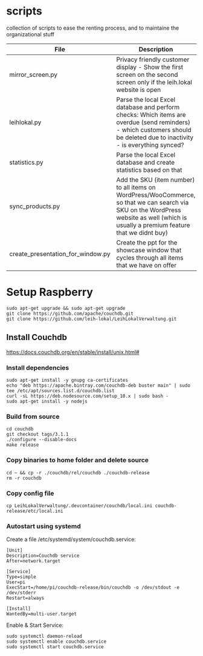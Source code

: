 # scripts

collection of scripts to ease the renting process, and to maintaine the organizational stuff

| File                              | Description                                                                                                                                                                            |
| --------------------------------- | -------------------------------------------------------------------------------------------------------------------------------------------------------------------------------------- |
| mirror_screen.py                  | Privacy friendly customer display - Show the first screen on the second screen only if the leih.lokal website is open                                                                  |
| leihlokal.py                      | Parse the local Excel database and perform checks: Which items are overdue (send reminders) - which customers should be deleted due to inactivity - is everything synced?              |
| statistics.py                     | Parse the local Excel database and create statistics based on that                                                                                                                     |
| sync_products.py                  | Add the SKU (item number) to all items on WordPress/WooCommerce, so that we can search via SKU on the WordPress website as well (which is usually a premium feature that we didnt buy) |
| create_presentation_for_window.py | Create the ppt for the showcase window that cycles through all items that we have on offer                                                                                             |

# Setup Raspberry

    sudo apt-get upgrade && sudo apt-get upgrade
    git clone https://github.com/apache/couchdb.git
    git clone https://github.com/leih-lokal/LeihLokalVerwaltung.git

## Install Couchdb

https://docs.couchdb.org/en/stable/install/unix.html#

### Install dependencies

    sudo apt-get install -y gnupg ca-certificates
    echo "deb https://apache.bintray.com/couchdb-deb buster main" | sudo tee /etc/apt/sources.list.d/couchdb.list
    curl -sL https://deb.nodesource.com/setup_10.x | sudo bash -
    sudo apt-get install -y nodejs

### Build from source

    cd couchdb
    git checkout tags/3.1.1
    ./configure --disable-docs
    make release

### Copy binaries to home folder and delete source

    cd ~ && cp -r ./couchdb/rel/couchdb ./couchdb-release
    rm -r couchdb

### Copy config file

    cp LeihLokalVerwaltung/.devcontainer/couchdb/local.ini couchdb-release/etc/local.ini

### Autostart using systemd

Create a file /etc/systemd/system/couchdb.service:

    [Unit]
    Description=Couchdb service
    After=network.target

    [Service]
    Type=simple
    User=pi
    ExecStart=/home/pi/couchdb-release/bin/couchdb -o /dev/stdout -e /dev/stderr
    Restart=always

    [Install]
    WantedBy=multi-user.target

Enable & Start Service:

    sudo systemctl daemon-reload
    sudo systemctl enable couchdb.service
    sudo systemctl start couchdb.service
